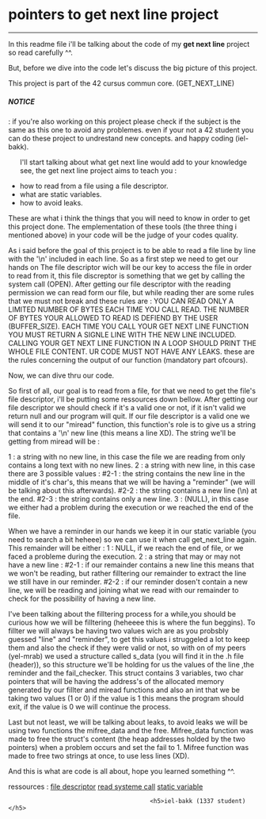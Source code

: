 
<h1> pointers to get next line project </h1>
<hr>
<p>
In this readme file i'll be talking about the code of my <b>get next line</b> project so read carefully ^^.

But, before we dive into the code let's discuss the big picture of this project.
</p>
<div>
This project is part of the 42 cursus commun core. (GET_NEXT_LINE)
	<h5>NOTICE</h5> : if you're also working on this project please check if the subject is the same as this one to avoid any problemes.
        even if your not a 42 student you can do these project to undrestand new concepts.
        and happy coding (iel-bakk).
</div>
<div>
<ul>
	<p>I'll start talking about what get next line would add to your knowledge see, the get next line project aims to teach you :</p>
	<li> how to read from a file using a file descriptor.</li>
	<li> what are static variables.</li>
	<li> how to avoid leaks.</li>
	</ul>
</div>

These are what i think the things that you will need to know in order to get this project done.
The emplementation of these tools (the three thing i mentioned above) in your code will be the judge of your codes quality.

As i said before the goal of this project is to be able to read a file line by line with the '\n' included in each line.
So as a first step we need to get our hands on The file descriptor wich will be our key to access the file in order to read from it, this file discreptor is something that we get by calling the system call (OPEN).
After getting our file descriptor with the reading permission we can read form our file, but while reading ther are some rules that we must not break and these rules are :
        YOU CAN READ ONLY A LIMITED NUMBER OF BYTES EACH TIME YOU CALL READ.
        THE NUMBER OF BYTES YOUR ALLOWED TO READ IS DEFIEND BY THE USER (BUFFER_SIZE).
        EACH TIME YOU CALL YOUR GET NEXT LINE FUNCTION YOU MUST RETURN A SIGNLE LINE WITH THE NEW LINE INCLUDED.
        CALLING YOUR GET NEXT LINE FUNCTION IN A LOOP SHOULD PRINT THE WHOLE FILE CONTENT.
        UR CODE MUST NOT HAVE ANY LEAKS.
these are the rules concerning the output of our function (mandatory part ofcours).

Now, we can dive thru our code.

So first of all, our goal is to read from a file, for that we need to get the file's file descriptor, i'll be putting some ressources down bellow.
After getting our file descriptor we should check if it's a valid one or not, if it isn't valid we return null and our program will quit.
If our file descriptor is a valid one we will send it to our "miread" function, this function's role is to give us a string that contains a '\n' new line  (this means a line XD).
The string we'll be getting from miread will be :

1 : a string with no new line, in this case the file we are reading from only contains a long text with no new lines.
2 : a string with new line, in this case there are 3 possible values :
			#2-1 : the string contains the new line in the middle of it's char's, this means that we will be having a "reminder" (we will be talking about this afterwards).
			#2-2 : the string contains a new line (\n) at the end.
			#2-3 : the string contains only a new line.
3 : (NULL), in this case we either had a problem during the execution or we reached the end of the file.

When we have a reminder in our hands we keep it in our static variable (you need to search a bit heheee) so we can use it when call get_next_line again.
This remainder will be either :
1 : NULL, if we reach the end of file, or we faced a probleme during the execution.
2 : a string that may or may not have a new line :
			#2-1 : if our remainder contains a new line this means that we won't be reading, but rather filltering our remainder to extract the line we still have in our reminder.
			#2-2 : if our reminder dosen't contain a new line, we will be reading and joining what we read with our remainder to check for the possibility of having a new line.

I've been talking about the filltering process for a while,you should be curious how we will be filltering (heheeee this is where the fun beggins).
To fillter we will always be having two values wich are as you probsbly guessed "line" and "reminder", to get this values i struggeled a lot to keep them and also the check if they were valid or not, so with on of my peers (yel-mrab) we used a structure called s_data (you will find it in the .h file (header)), so this structure we'll be holding for us the values of the line ,the reminder and the fail_checker.
This struct contains 3 variables, two char pointers that will be having the address's of the allocated memory generated by our fillter and miread functions and also an int that we be taking two values (1 or 0) if the value is 1 this means the program should exit, if the value is 0 we will continue the process.

Last but not least, we will be talking about leaks, to avoid leaks we will be using two functions the mifree_data and the free.
Mifree_data function was made to free the struct's content (the heap addresses holded by the two pointers) when a problem occurs and set the fail to 1.
Mifree function was made to free two strings at once, to use less lines (XD).

And this is what are code is all about, hope you learned something ^^.

ressources :
                        <a href="https://stackoverflow.com/questions/5256599/what-are-file-descriptors-explained-in-simple-terms">file descriptor</a>
                        <a href="https://www.geeksforgeeks.org/input-output-system-calls-c-create-open-close-read-write/">read systeme call</a>
                        <a href="https://www.tutorialspoint.com/where-are-static-variables-stored-in-c-cplusplus#:~:text=Static%20variables%20are%20variables%20that,is%20the%20entire%20program%20run.&">static variable</a>


											<h5>iel-bakk (1337 student)</h5>

